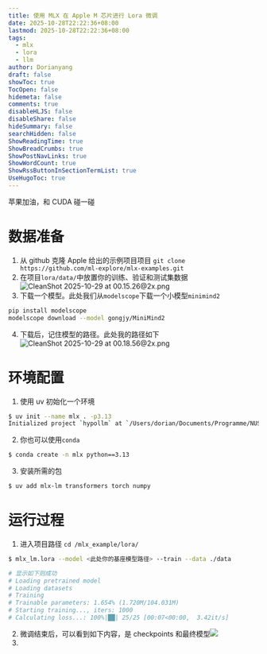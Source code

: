 ```yaml
---
title: 使用 MLX 在 Apple M 芯片进行 Lora 微调
date: 2025-10-28T22:22:36+08:00
lastmod: 2025-10-28T22:22:36+08:00
tags:
  - mlx
  - lora
  - llm
author: Dorianyang
draft: false
showToc: true
TocOpen: false
hidemeta: false
comments: true
disableHLJS: false
disableShare: false
hideSummary: false
searchHidden: false
ShowReadingTime: true
ShowBreadCrumbs: true
ShowPostNavLinks: true
ShowWordCount: true
ShowRssButtonInSectionTermList: true
UseHugoToc: true
---
```

苹果加油，和 CUDA 碰一碰
# 数据准备
1. 从 github 克隆 Apple 给出的示例项目项目
   `git clone https://github.com/ml-explore/mlx-examples.git`
2. 在项目`lora/data/`中放置你的训练、验证和测试集数据![CleanShot 2025-10-29 at 00.15.26@2x.png](https://s2.loli.net/2025/10/29/lpLI4gCXmvcq1Uk.png)
3. 下载一个模型。此处我们从`modelscope`下载一个小模型`minimind2`
```zsh
pip install modelscope
modelscope download --model gongjy/MiniMind2
```
4. 下载后，记住模型的路径。此处我的路径如下![CleanShot 2025-10-29 at 00.18.56@2x.png](https://s2.loli.net/2025/10/29/AMzUcXeZ1dSrPIG.png)
# 环境配置
1. 使用 uv 初始化一个环境
```zsh
$ uv init --name mlx . -p3.13 
Initialized project `hypollm` at `/Users/dorian/Documents/Programme/NUS311/model_test`
```
2. 你也可以使用`conda`
```zsh
$ conda create -n mlx python==3.13
```
3. 安装所需的包
```zsh
$ uv add mlx-lm transformers torch numpy
```
# 运行过程
 1. 进入项目路径 `cd /mlx_example/lora/`
```zsh
$ mlx_lm.lora --model <此处你的基座模型路径> --train --data ./data

# 显示如下则成功
# Loading pretrained model
# Loading datasets
# Training
# Trainable parameters: 1.654% (1.720M/104.031M)
# Starting training..., iters: 1000
# Calculating loss...: 100%|██| 25/25 [00:07<00:00,  3.42it/s]
```
2. 微调结束后，可以看到如下内容，是 checkpoints 和最终模型![](https://s2.loli.net/2025/10/29/Uar8DLKH2n7yJ4Z.png)
3. 
